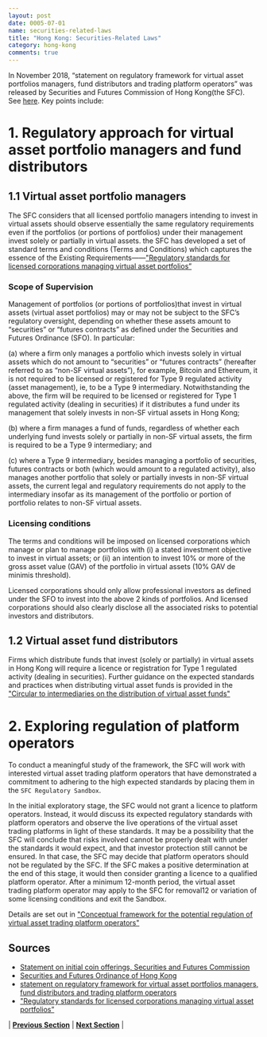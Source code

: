 ```yaml
---
layout: post
date: 0005-07-01
name: securities-related-laws
title: "Hong Kong: Securities-Related Laws"
category: hong-kong
comments: true
---
```

In November 2018, “statement on regulatory framework for virtual asset portfolios managers, fund distributors and trading platform operators” was released by Securities and Futures Commission of Hong Kong(the SFC). See [here](https://www.sfc.hk/web/EN/news-and-announcements/policy-statements-and-announcements/reg-framework-virtual-asset-portfolios-managers-fund-distributors-trading-platform-operators.html). Key points include:

# 1.	Regulatory approach for virtual asset portfolio managers and fund distributors
## 1.1	Virtual asset portfolio managers 

The SFC considers that all licensed portfolio managers intending to invest in virtual assets should observe essentially the same regulatory requirements even if the portfolios (or portions of portfolios) under their management invest solely or partially in virtual assets.
the SFC has developed a set of standard terms and conditions (Terms and Conditions) which captures the essence of the Existing Requirements——["Regulatory standards for licensed corporations managing virtual asset portfolios”](https://www.sfc.hk/web/EN/files/ER/PDF/App%201%20-%20Reg%20standards%20for%20VA%20portfolio%20mgrs_eng.pdf)

### Scope of Supervision

Management of portfolios (or portions of portfolios)that invest in virtual assets (virtual asset portfolios) may or may not be subject to the SFC’s regulatory oversight, depending on whether these assets amount to “securities” or “futures contracts” as defined under the Securities and Futures Ordinance (SFO). In particular:

(a) where a firm only manages a portfolio which invests solely in virtual assets which do not amount to “securities” or “futures contracts” (hereafter referred to as “non-SF virtual assets”), for example, Bitcoin and Ethereum, it is not required to be licensed or registered for Type 9 regulated activity (asset management), ie, to be a Type 9 intermediary. Notwithstanding the above, the firm will be required to be licensed or registered for Type 1 regulated activity (dealing in securities) if it distributes a fund under its management that solely invests in non-SF virtual assets in Hong Kong;

(b) where a firm manages a fund of funds, regardless of whether each underlying fund invests solely or partially in non-SF virtual assets, the firm is required to be a Type 9 intermediary; and

(c) where a Type 9 intermediary, besides managing a portfolio of securities, futures contracts or both (which would amount to a regulated activity), also manages another portfolio that solely or partially invests in non-SF virtual assets, the current legal and regulatory requirements do not apply to the intermediary insofar as its management of the portfolio or portion of portfolio relates to non-SF virtual assets.

### Licensing conditions

The terms and conditions will be imposed on licensed corporations which manage or plan to manage portfolios with (i) a stated investment objective to invest in virtual assets; or (ii) an intention to invest 10% or more of the gross asset value (GAV) of the portfolio in virtual assets (10% GAV de minimis threshold).

Licensed corporations should only allow professional investors as defined under the SFO to invest into the above 2 kinds of portfolios. And licensed corporations should also clearly disclose all the associated risks to potential investors and distributors.

## 1.2	Virtual asset fund distributors 

Firms which distribute funds that invest (solely or partially) in virtual assets in Hong Kong will require a licence or registration for Type 1 regulated activity (dealing in securities). Further guidance on the expected standards and practices when distributing virtual asset funds is provided in the ["Circular to intermediaries on the distribution of virtual asset funds"]( https://www.sfc.hk/edistributionWeb/gateway/EN/circular/doc?refNo=18EC77)

# 2.	Exploring regulation of platform operators

To conduct a meaningful study of the framework, the SFC will work with interested virtual asset trading platform operators that have demonstrated a commitment to adhering to the high expected standards by placing them in the ```SFC Regulatory Sandbox```.

In the initial exploratory stage, the SFC would not grant a licence to platform operators. Instead, it would discuss its expected regulatory standards with platform operators and observe the live operations of the virtual asset trading platforms in light of these standards. It may be a possibility that the SFC will conclude that risks involved cannot be properly dealt with under the standards it would expect, and that investor protection still cannot be ensured. In that case, the SFC may decide that platform operators should not be regulated by the SFC. If the SFC makes a positive determination at the end of this stage, it would then consider granting a licence to a qualified platform operator. After a minimum 12-month period, the virtual asset trading platform operator may apply to the SFC for removal12 or variation of some licensing conditions and exit the Sandbox.

Details are set out in ["Conceptual framework for the potential regulation of virtual asset trading platform operators"]( https://www.sfc.hk/web/EN/files/ER/PDF/App%202_%20Conceptual%20framework%20for%20VA%20trading%20platform_eng.pdf)



Sources
------ 

- [Statement on initial coin offerings, Securities and Futures Commission](http://www.sfc.hk/web/EN/news-and-announcements/policy-statements-and-announcements/statement-on-initial-coin-offerings.html)
- [Securities and Futures Ordinance of Hong Kong]( http://www.sfc.hk/web/EN/pdf/laws/sfo/1/Ordinance/5%20of%202002.pdf)
- [statement on regulatory framework for virtual asset portfolios managers, fund distributors and trading platform operators](https://www.sfc.hk/web/EN/news-and-announcements/policy-statements-and-announcements/reg-framework-virtual-asset-portfolios-managers-fund-distributors-trading-platform-operators.html)
- ["Regulatory standards for licensed corporations managing virtual asset portfolios”](https://www.sfc.hk/web/EN/files/ER/PDF/App%201%20-%20Reg%20standards%20for%20VA%20portfolio%20mgrs_eng.pdf)


| **[Previous Section](https://neo-project.github.io/global-blockchain-compliance-hub//hong-kong/hong-kong-laws-token-sales.html)** | **[Next Section](https://neo-project.github.io/global-blockchain-compliance-hub//hong-kong/hong-kong-privacy-and-data-protection.html)** |
